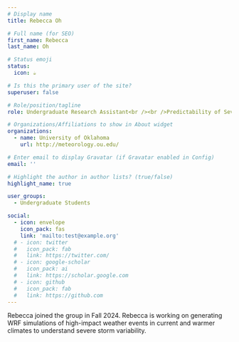 ```yaml
---
# Display name
title: Rebecca Oh

# Full name (for SEO)
first_name: Rebecca
last_name: Oh

# Status emoji
status:
  icon: ☕️

# Is this the primary user of the site?
superuser: false

# Role/position/tagline
role: Undergraduate Research Assistant<br /><br />Predictability of Severe Storms

# Organizations/Affiliations to show in About widget
organizations:
  - name: University of Oklahoma
    url: http://meteorology.ou.edu/

# Enter email to display Gravatar (if Gravatar enabled in Config)
email: ''

# Highlight the author in author lists? (true/false)
highlight_name: true

user_groups:
  - Undergraduate Students

social:
  - icon: envelope
    icon_pack: fas
    link: 'mailto:test@example.org'
  # - icon: twitter
  #   icon_pack: fab
  #   link: https://twitter.com/
  # - icon: google-scholar
  #   icon_pack: ai
  #   link: https://scholar.google.com
  # - icon: github
  #   icon_pack: fab
  #   link: https://github.com
---
```


Rebecca joined the group in Fall 2024. Rebecca is working on generating WRF simulations of high-impact weather events in current and warmer climates to understand severe storm variability. 